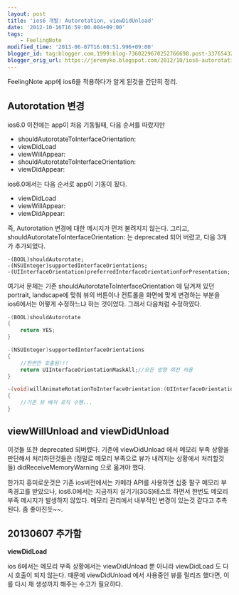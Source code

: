 ```yaml
---
layout: post
title: 'ios6 개발: Autorotation, viewDidUnload'
date: '2012-10-16T16:59:00.004+09:00'
tags:
    - FeelingNote
modified_time: '2013-06-07T16:08:51.996+09:00'
blogger_id: tag:blogger.com,1999:blog-7360229670252766698.post-3376543294470239870
blogger_orig_url: https://jeremyko.blogspot.com/2012/10/ios6-autorotation-viewdidunload.html
---
```


FeelingNote app에 ios6을 적용하다가 알게 된것을 간단히 정리.

## Autorotation 변경

ios6.0 이전에는 app이 처음 기동될때, 다음 순서를 따랐지만

-   shouldAutorotateToInterfaceOrientation:
-   viewDidLoad
-   viewWillAppear:
-   shouldAutorotateToInterfaceOrientation:
-   viewDidAppear:

ios6.0에서는 다음 순서로 app이 기동이 됬다.

-   viewDidLoad
-   viewWillAppear:
-   viewDidAppear:

즉, Autorotation 변경에 대한 메시지가 먼저 불려지지 않는다. 그리고, shouldAutorotateToInterfaceOrientation: 는 deprecated 되어 버렸고, 다음 3개가 추가되었다.

    -(BOOL)shouldAutorotate;
    -(NSUInteger)supportedInterfaceOrientations;
    -(UIInterfaceOrientation)preferredInterfaceOrientationForPresentation;

여기서 문제는 기존 shouldAutorotateToInterfaceOrientation 에 담겨져 있던 portrait, landscape에 맞춰 뷰의 버튼이나 컨트롤을 화면에 맞게 변경하는 부분을 ios6에서는 어떻게 수정하느냐 하는 것이었다. 그래서 다음처럼 수정하였다.

```objective-c
-(BOOL)shouldAutorotate
{
    return YES;
}

-(NSUInteger)supportedInterfaceOrientations
{
    //한번만 호출됨!!!
    return UIInterfaceOrientationMaskAll;//모든 방향 회전 허용
}

-(void)willAnimateRotationToInterfaceOrientation:(UIInterfaceOrientation)interfaceOrientation duration:(NSTimeInterval)duration
{
    //기존 뷰 배치 로직 수행...
}
```

## viewWillUnload and viewDidUnload

이것들 또한 deprecated 되버렸다. 기존에 viewDidUnload 에서 메모리 부족 상황을 판단해서 처리하던것들은 (정말로 메모리 부족으로 뷰가 내려지는 상황에서 처리할것들) didReceiveMemoryWarning 으로 옮겨야 했다.

한가지 흥미로운것은 기존 ios버전에서는 카메라 API를 사용하면 십중 팔구 메모리 부족경고를 받았으나, ios6.0에서는 지금까지 실기기(3GS)테스트 하면서 한번도 메모리 부족 메시지가 발생하지 않았다. 메모리 관리에서 내부적인 변경이 있는것 같다고 추측된다. 좀 좋아진듯~~.

## 20130607 추가함

**viewDidLoad**

ios 6에서는 메모리 부족 상황에서는 viewDidUnload 뿐 아니라 viewDidLoad 도 다시 호출이 되지 않는다. 때문에 viewDidUnload 에서 사용중인 뷰를 릴리즈 했다면, 이를 다시 재 생성까지 해주는 수고가 필요하다.
